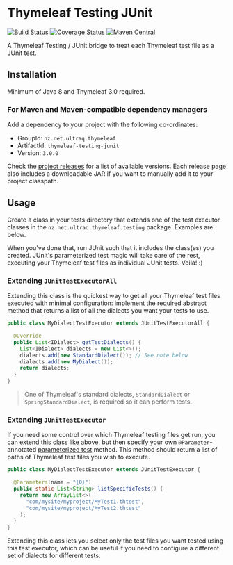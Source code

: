 
Thymeleaf Testing JUnit
=======================

[![Build Status](https://travis-ci.org/ultraq/thymeleaf-testing-junit.svg?branch=master)](https://travis-ci.org/ultraq/thymeleaf-testing-junit)
[![Coverage Status](https://coveralls.io/repos/github/ultraq/thymeleaf-testing-junit/badge.svg?branch=master)](https://coveralls.io/github/ultraq/thymeleaf-testing-junit?branch=master)
[![Maven Central](https://img.shields.io/maven-central/v/nz.net.ultraq.thymeleaf/thymeleaf-testing-junit.svg?maxAge=3600)](http://search.maven.org/#search|ga|1|g%3A%22nz.net.ultraq.thymeleaf%22%20AND%20a%3A%22thymeleaf-testing-junit%22)

A Thymeleaf Testing / JUnit bridge to treat each Thymeleaf test file as a JUnit
test.


Installation
------------

Minimum of Java 8 and Thymeleaf 3.0 required.

### For Maven and Maven-compatible dependency managers

Add a dependency to your project with the following co-ordinates:

 - GroupId: `nz.net.ultraq.thymeleaf`
 - ArtifactId: `thymeleaf-testing-junit`
 - Version: `3.0.0`

Check the [project releases](https://github.com/ultraq/thymeleaf-testing-unit/releases)
for a list of available versions.  Each release page also includes a
downloadable JAR if you want to manually add it to your project classpath.


Usage
-----

Create a class in your tests directory that extends one of the test executor
classes in the `nz.net.ultraq.thymeleaf.testing` package.  Examples are below.

When you've done that, run JUnit such that it includes the class(es) you created.
JUnit's parameterized test magic will take care of the rest, executing your
Thymeleaf test files as individual JUnit tests.  Voilà! :)

### Extending `JUnitTestExecutorAll`

Extending this class is the quickest way to get all your Thymeleaf test files
executed with minimal configuration: implement the required abstract method that
returns a list of all the dialects you want your tests to use.

```java
public class MyDialectTestExecutor extends JUnitTestExecutorAll {

  @Override
  public List<IDialect> getTestDialects() {
    List<IDialect> dialects = new List<>();
    dialects.add(new StandardDialect()); // See note below
    dialects.add(new MyDialect());
    return dialects;
  }
}
```

> One of Thymeleaf's standard dialects, `StandardDialect` or `SpringStandardDialect`,
> is required so it can perform tests.

### Extending `JUnitTestExecutor`

If you need some control over which Thymeleaf testing files get run, you can
extend this class like above, but then specify your own `@Parameter`-annotated
[parameterized test](https://github.com/junit-team/junit/wiki/Parameterized-tests)
method.  This method should return a list of paths of Thymeleaf test files you
wish to execute.

```java
public class MyDialectTestExecutor extends JUnitTestExecutor {

  @Parameters(name = "{0}")
  public static List<String> listSpecificTests() {
    return new ArrayList<>(
      "com/mysite/myproject/MyTest1.thtest",
      "com/mysite/myproject/MyTest2.thtest"
    );
  }
}
```

Extending this class lets you select only the test files you want tested using
this test executor, which can be useful if you need to configure a different set
of dialects for different tests.
